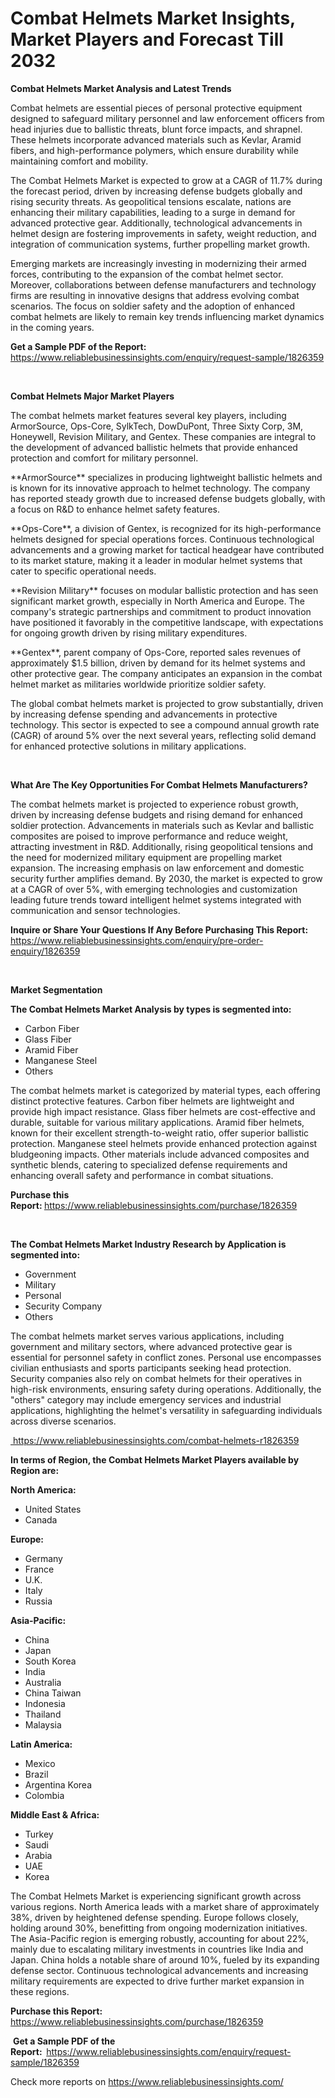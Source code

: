 <p><h1>Combat Helmets Market Insights, Market Players and Forecast Till 2032</h1></p><p><strong>Combat Helmets Market Analysis and Latest Trends</strong></p>
<p><p>Combat helmets are essential pieces of personal protective equipment designed to safeguard military personnel and law enforcement officers from head injuries due to ballistic threats, blunt force impacts, and shrapnel. These helmets incorporate advanced materials such as Kevlar, Aramid fibers, and high-performance polymers, which ensure durability while maintaining comfort and mobility.</p><p>The Combat Helmets Market is expected to grow at a CAGR of 11.7% during the forecast period, driven by increasing defense budgets globally and rising security threats. As geopolitical tensions escalate, nations are enhancing their military capabilities, leading to a surge in demand for advanced protective gear. Additionally, technological advancements in helmet design are fostering improvements in safety, weight reduction, and integration of communication systems, further propelling market growth.</p><p>Emerging markets are increasingly investing in modernizing their armed forces, contributing to the expansion of the combat helmet sector. Moreover, collaborations between defense manufacturers and technology firms are resulting in innovative designs that address evolving combat scenarios. The focus on soldier safety and the adoption of enhanced combat helmets are likely to remain key trends influencing market dynamics in the coming years.</p></p>
<p><strong>Get a Sample PDF of the Report:&nbsp;</strong> <a href="https://www.reliablebusinessinsights.com/enquiry/request-sample/1826359?utm_campaign=2242&utm_medium=2&utm_source=Github&utm_content=ia&utm_term=09042025&utm_id=combat-helmets">https://www.reliablebusinessinsights.com/enquiry/request-sample/1826359</a></p>
<p>&nbsp;</p>
<p><strong>Combat Helmets Major Market Players</strong></p>
<p><p>The combat helmets market features several key players, including ArmorSource, Ops-Core, SylkTech, DowDuPont, Three Sixty Corp, 3M, Honeywell, Revision Military, and Gentex. These companies are integral to the development of advanced ballistic helmets that provide enhanced protection and comfort for military personnel.</p><p>**ArmorSource** specializes in producing lightweight ballistic helmets and is known for its innovative approach to helmet technology. The company has reported steady growth due to increased defense budgets globally, with a focus on R&D to enhance helmet safety features. </p><p>**Ops-Core**, a division of Gentex, is recognized for its high-performance helmets designed for special operations forces. Continuous technological advancements and a growing market for tactical headgear have contributed to its market stature, making it a leader in modular helmet systems that cater to specific operational needs.</p><p>**Revision Military** focuses on modular ballistic protection and has seen significant market growth, especially in North America and Europe. The company's strategic partnerships and commitment to product innovation have positioned it favorably in the competitive landscape, with expectations for ongoing growth driven by rising military expenditures.</p><p>**Gentex**, parent company of Ops-Core, reported sales revenues of approximately $1.5 billion, driven by demand for its helmet systems and other protective gear. The company anticipates an expansion in the combat helmet market as militaries worldwide prioritize soldier safety.</p><p>The global combat helmets market is projected to grow substantially, driven by increasing defense spending and advancements in protective technology. This sector is expected to see a compound annual growth rate (CAGR) of around 5% over the next several years, reflecting solid demand for enhanced protective solutions in military applications.</p></p>
<p>&nbsp;</p>
<p><strong>What Are The Key Opportunities For Combat Helmets Manufacturers?</strong></p>
<p><p>The combat helmets market is projected to experience robust growth, driven by increasing defense budgets and rising demand for enhanced soldier protection. Advancements in materials such as Kevlar and ballistic composites are poised to improve performance and reduce weight, attracting investment in R&D. Additionally, rising geopolitical tensions and the need for modernized military equipment are propelling market expansion. The increasing emphasis on law enforcement and domestic security further amplifies demand. By 2030, the market is expected to grow at a CAGR of over 5%, with emerging technologies and customization leading future trends toward intelligent helmet systems integrated with communication and sensor technologies.</p></p>
<p><strong>Inquire or Share Your Questions If Any Before Purchasing This Report:</strong> <a href="https://www.reliablebusinessinsights.com/enquiry/pre-order-enquiry/1826359?utm_campaign=2242&utm_medium=2&utm_source=Github&utm_content=ia&utm_term=09042025&utm_id=combat-helmets">https://www.reliablebusinessinsights.com/enquiry/pre-order-enquiry/1826359</a></p>
<p>&nbsp;</p>
<p><strong>Market Segmentation</strong></p>
<p><strong>The Combat Helmets Market Analysis by types is segmented into:</strong></p>
<p><ul><li>Carbon Fiber</li><li>Glass Fiber</li><li>Aramid Fiber</li><li>Manganese Steel</li><li>Others</li></ul></p>
<p><p>The combat helmets market is categorized by material types, each offering distinct protective features. Carbon fiber helmets are lightweight and provide high impact resistance. Glass fiber helmets are cost-effective and durable, suitable for various military applications. Aramid fiber helmets, known for their excellent strength-to-weight ratio, offer superior ballistic protection. Manganese steel helmets provide enhanced protection against bludgeoning impacts. Other materials include advanced composites and synthetic blends, catering to specialized defense requirements and enhancing overall safety and performance in combat situations.</p></p>
<p><strong>Purchase this Report:&nbsp;</strong><a href="https://www.reliablebusinessinsights.com/purchase/1826359?utm_campaign=2242&utm_medium=2&utm_source=Github&utm_content=ia&utm_term=09042025&utm_id=combat-helmets">https://www.reliablebusinessinsights.com/purchase/1826359</a></p>
<p>&nbsp;</p>
<p><strong>The Combat Helmets Market Industry Research by Application is segmented into:</strong></p>
<p><ul><li>Government</li><li>Military</li><li>Personal</li><li>Security Company</li><li>Others</li></ul></p>
<p><p>The combat helmets market serves various applications, including government and military sectors, where advanced protective gear is essential for personnel safety in conflict zones. Personal use encompasses civilian enthusiasts and sports participants seeking head protection. Security companies also rely on combat helmets for their operatives in high-risk environments, ensuring safety during operations. Additionally, the "others" category may include emergency services and industrial applications, highlighting the helmet's versatility in safeguarding individuals across diverse scenarios.</p></p>
<p><a href="https://www.reliablebusinessinsights.com/combat-helmets-r1826359?utm_campaign=2242&utm_medium=2&utm_source=Github&utm_content=ia&utm_term=09042025&utm_id=combat-helmets">&nbsp;https://www.reliablebusinessinsights.com/combat-helmets-r1826359</a></p>
<p><strong>In terms of Region, the Combat Helmets Market Players available by Region are:</strong></p>
<p>
    <p> <strong> North America: </strong>
        <ul>
            <li>United States</li>
            <li>Canada</li>
        </ul>
        </p> 
    <p> <strong> Europe: </strong>
        <ul>
            <li>Germany</li>
            <li>France</li>
            <li>U.K.</li>
            <li>Italy</li>
            <li>Russia</li>
        </ul>
        </p> 
    <p> <strong> Asia-Pacific: </strong>
        <ul>
            <li>China</li>
            <li>Japan</li>
            <li>South Korea</li>
            <li>India</li>
            <li>Australia</li>
            <li>China Taiwan</li>
            <li>Indonesia</li>
            <li>Thailand</li>
            <li>Malaysia</li>
        </ul>
        </p> 
    <p> <strong> Latin America: </strong>
        <ul>
            <li>Mexico</li>
            <li>Brazil</li>
            <li>Argentina Korea</li>
            <li>Colombia</li>
        </ul>
        </p> 
    <p> <strong> Middle East & Africa: </strong>
        <ul>
            <li>Turkey</li>
            <li>Saudi</li>
            <li>Arabia</li>
            <li>UAE</li>
            <li>Korea</li>
        </ul>
    </p>
    </p>
<p><p>The Combat Helmets Market is experiencing significant growth across various regions. North America leads with a market share of approximately 38%, driven by heightened defense spending. Europe follows closely, holding around 30%, benefitting from ongoing modernization initiatives. The Asia-Pacific region is emerging robustly, accounting for about 22%, mainly due to escalating military investments in countries like India and Japan. China holds a notable share of around 10%, fueled by its expanding defense sector. Continuous technological advancements and increasing military requirements are expected to drive further market expansion in these regions.</p></p>
<p><strong>Purchase this Report: </strong><a href="https://www.reliablebusinessinsights.com/purchase/1826359?utm_campaign=2242&utm_medium=2&utm_source=Github&utm_content=ia&utm_term=09042025&utm_id=combat-helmets">https://www.reliablebusinessinsights.com/purchase/1826359</a></p>
<p>&nbsp;<strong>Get a Sample PDF of the Report:&nbsp;&nbsp;</strong><a href="https://www.reliablebusinessinsights.com/enquiry/request-sample/1826359?utm_campaign=2242&utm_medium=2&utm_source=Github&utm_content=ia&utm_term=09042025&utm_id=combat-helmets">https://www.reliablebusinessinsights.com/enquiry/request-sample/1826359</a></p>
<p><strong></strong></p>
<p>Check more reports on <a href="https://www.reliablebusinessinsights.com/?utm_campaign=2242&utm_medium=2&utm_source=Github&utm_content=ia&utm_term=09042025&utm_id=combat-helmets">https://www.reliablebusinessinsights.com/</a></p>